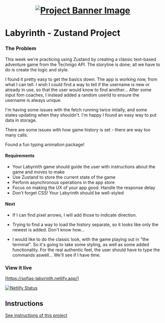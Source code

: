 <h1 align="center">
  <a href="">
    <img src="./src/assets/banner.svg" alt="Project Banner Image">
  </a>
</h1>

# Labyrinth - Zustand Project

### The Problem

This week we're practicing using Zustand by creating a classic text-based adventure game from the Technigo API. The storyline is done; all we have to do is create the logic and style.

I found it pretty easy to get the basics down. The app is working now, from what I can tell. I wish I could find a way to tell if the username is new or already in use, so that the user would know to find another... After some input fom coaches, I instead added a random userId to ensure the username is always unique.

I'm having some issues with the fetch running twice intially, and some states updating when they shouldn't.
I'm happy I found an easy way to put data in storage.

There are some issues with how game history is set - there are way too many calls.

Found a fun typing animation package!

#### Requirements

- Your Labyrinth game should guide the user with instructions about the game and moves to make
- Use Zustand to store the current state of the game
- Perform asynchronous operations in the app store
- Focus on making the UX of your app good. Handle the response delay
- Don't forget CSS! Your Labyrinth should be well-styled

#### Next

- If I can find pixel arrows, I will add those to indicate direction.

- Trying to find a way to load the history separate, so it looks like only the newest is added. Don't know how...

- I would like to do the classic look, with the game playing out in "the terminal". So it's going to take some styling, as well as some added functionality. For the real authentic feel, the user should have to type the commands aswell... We'll see if I have time.

### View it live

[https://sofias-labyrinth.netlify.app/]

[![Netlify Status](https://api.netlify.com/api/v1/badges/8bce6579-38bb-4437-a9f1-97e9cd1a8e1c/deploy-status)](https://app.netlify.com/sites/sofias-labyrinth/deploys)

## Instructions

<a href="instructions.md">
   See instructions of this project
  </a>
